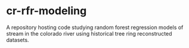 # cr-rfr-modeling
A repository hosting code studying random forest regression models of stream in the colorado river using historical tree ring reconstructed datasets.
